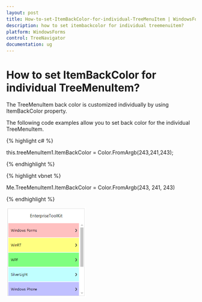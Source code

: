 ```yaml
---
layout: post
title: How-to-set-ItemBackColor-for-individual-TreeMenuItem | WindowsForms | Syncfusion
description: how to set itembackcolor for individual treemenuitem?
platform: WindowsForms
control: TreeNavigator
documentation: ug
---
```


# How to set ItemBackColor for individual TreeMenuItem?

The TreeMenuItem back color is customized individually by using ItemBackColor property. 

The following code examples allow you to set back color for the individual TreeMenuItem. 

{% highlight c# %}

this.treeMenuItem1.ItemBackColor = Color.FromArgb(243,241,243);

{% endhighlight %}

{% highlight vbnet %}

Me.TreeMenuItem1.ItemBackColor = Color.FromArgb(243, 241, 243)

{% endhighlight %}



![](How-to-set-ItemBackColor-for-individual-TreeMenuIt_images/How-to-set-ItemBackColor-for-individual-TreeMenuIt_img1.png)

